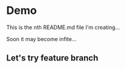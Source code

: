 # Demo

This is the nth README.md file I'm creating...


Soon it may become infite...


## Let's try feature branch
